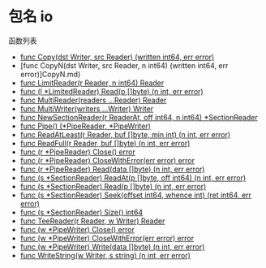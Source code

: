# 包名  io

函数列表

- [func Copy(dst Writer, src Reader) (written int64, err error)](Copy.md)
- [func CopyN(dst Writer, src Reader, n int64) (written int64, err error)]CopyN.md)
- [func LimitReader(r Reader, n int64) Reader](LimitReader.md)
- [func (l *LimitedReader) Read(p []byte) (n int, err error)](LimitReader.Read.md)
- [func MultiReader(readers ...Reader) Reader](MultiReader.md)
- [func MultiWriter(writers ...Writer) Writer](MultiWriter.md)
- [func NewSectionReader(r ReaderAt, off int64, n int64) *SectionReader](NewSectionReade.mdr)
- [func Pipe() (*PipeReader, *PipeWriter)](Pipe.md)
- [func ReadAtLeast(r Reader, buf []byte, min int) (n int, err error)](ReadAtLeast.md)
- [func ReadFull(r Reader, buf []byte) (n int, err error)](ReadFull.md)
- [func (r *PipeReader) Close() error](PipeReader.Close.md)
- [func (r *PipeReader) CloseWithError(err error) error](PipeReader.CloseWithError.md)
- [func (r *PipeReader) Read(data []byte) (n int, err error)](PipeReader.Read.md)
- [func (s *SectionReader) ReadAt(p []byte, off int64) (n int, err error)](SectionReader.ReadAt.md)
- [func (s *SectionReader) Read(p []byte) (n int, err error)](SectionReader.Read.md)
- [func (s *SectionReader) Seek(offset int64, whence int) (ret int64, err error)](SectionReader.Seek.md)
- [func (s *SectionReader) Size() int64](SectionReader.Size.md)
- [func TeeReader(r Reader, w Writer) Reader](TeeReader.Read.md)
- [func (w *PipeWriter) Close() error](PipeWriter.Close.md)
- [func (w *PipeWriter) CloseWithError(err error) error](PipeWriter.CloseWithError.md)
- [func (w *PipeWriter) Write(data []byte) (n int, err error)](PipeWriter.Write.md)
- [func WriteString(w Writer, s string) (n int, err error)](WriteString.md)

